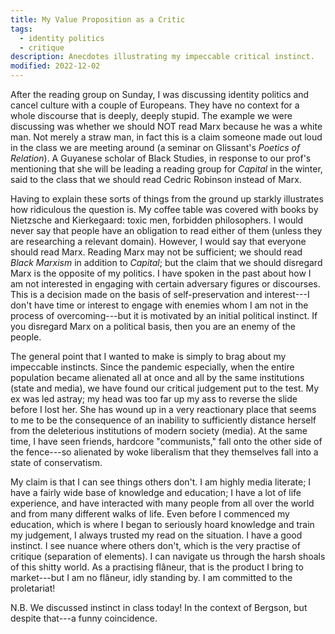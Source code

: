 ```yaml
---
title: My Value Proposition as a Critic
tags:
  - identity politics
  - critique
description: Anecdotes illustrating my impeccable critical instinct.
modified: 2022-12-02
---
```


After the reading group on Sunday, I was discussing identity politics and cancel culture with a couple of Europeans. They have no context for a whole discourse that is deeply, deeply stupid. The example we were discussing was whether we should NOT read Marx because he was a white man. Not merely a straw man, in fact this is a claim someone made out loud in the class we are meeting around (a seminar on Glissant's *Poetics of Relation*). A Guyanese scholar of Black Studies, in response to our prof's mentioning that she will be leading a reading group for *Capital* in the winter, said to the class that we should read Cedric Robinson instead of Marx.

Having to explain these sorts of things from the ground up starkly illustrates how ridiculous the question is. My coffee table was covered with books by Nietzsche and Kierkegaard: toxic men, forbidden philosophers. I would never say that people have an obligation to read either of them (unless they are researching a relevant domain). However, I would say that everyone should read Marx. Reading Marx may not be sufficient; we should read *Black Marxism* in addition to *Capital*; but the claim that we should disregard Marx is the opposite of my politics. I have spoken in the past about how I am not interested in engaging with certain adversary figures or discourses. This is a decision made on the basis of self-preservation and interest---I don't have time or interest to engage with enemies whom I am not in the process of overcoming---but it is motivated by an initial political instinct. If you disregard Marx on a political basis, then you are an enemy of the people.

The general point that I wanted to make is simply to brag about my impeccable instincts. Since the pandemic especially, when the entire population became alienated all at once and all by the same institutions (state and media), we have found our critical judgement put to the test. My ex was led astray; my head was too far up my ass to reverse the slide before I lost her. She has wound up in a very reactionary place that seems to me to be the consequence of an inability to sufficiently distance herself from the deleterious institutions of modern society (media). At the same time, I have seen friends, hardcore "communists," fall onto the other side of the fence---so alienated by woke liberalism that they themselves fall into a state of conservatism.

My claim is that I can see things others don't. I am highly media literate; I have a fairly wide base of knowledge and education; I have a lot of life experience, and have interacted with many people from all over the world and from many different walks of life. Even before I commenced my education, which is where I began to seriously hoard knowledge and train my judgement, I always trusted my read on the situation. I have a good instinct. I see nuance where others don't, which is the very practise of critique (separation of elements). I can navigate us through the harsh shoals of this shitty world. As a practising flâneur, that is the product I bring to market---but I am no flâneur, idly standing by. I am committed to the proletariat!

N.B. We discussed instinct in class today! In the context of Bergson, but despite that---a funny coincidence.
